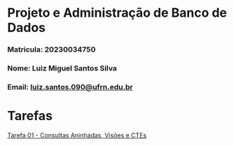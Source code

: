 # Projeto e Administração de Banco de Dados

### Matricula: 20230034750
### Nome: Luiz Miguel Santos Silva
### Email: luiz.santos.090@ufrn.edu.br

# Tarefas

[Tarefa 01 - Consultas Aninhadas, Visões e CTEs](tarefas/t01/)